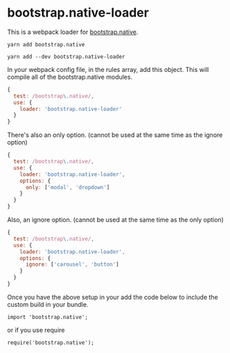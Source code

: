 # bootstrap.native-loader

This is a webpack loader for [bootstrap.native](https://github.com/thednp/bootstrap.native).

```
yarn add bootstrap.native
```
```
yarn add --dev bootstrap.native-loader
```

In your webpack config file, in the rules array, add this object. This will compile all of the bootstrap.native modules.
```javascript
{
  test: /bootstrap\.native/,
  use: {
    loader: 'bootstrap.native-loader'
  }
}
```
There's also an only option. (cannot be used at the same time as the ignore option)
```javascript
{
  test: /bootstrap\.native/,
  use: {
    loader: 'bootstrap.native-loader',
    options: {
      only: ['modal', 'dropdown']
    }
  }
}
```
Also, an ignore option. (cannot be used at the same time as the only option)
```javascript
{
  test: /bootstrap\.native/,
  use: {
    loader: 'bootstrap.native-loader',
    options: {
      ignore: ['carousel', 'button']
    }
  }
}
```
Once you have the above setup in your add the code below to include the custom build in your bundle.
```
import 'bootstrap.native';
```
or if you use require
```
require('bootstrap.native');
```